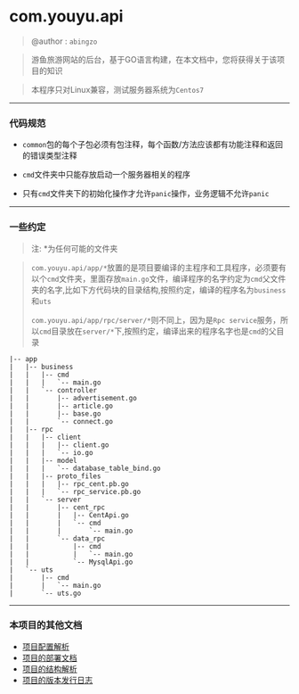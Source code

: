 # com.youyu.api

> @author : `abingzo`

> 游鱼旅游网站的后台，基于GO语言构建，在本文档中，您将获得关于该项目的知识

> 本程序只对Linux兼容，测试服务器系统为`Centos7`

---

### 代码规范

- `common`包的每个子包必须有包注释，每个函数/方法应该都有功能注释和返回的错误类型注释

- `cmd`文件夹中只能存放启动一个服务器相关的程序
- 只有`cmd`文件夹下的初始化操作才允许`panic`操作，业务逻辑不允许`panic`

---

### 一些约定

> 注: *为任何可能的文件夹

>  `com.youyu.api/app/*`放置的是项目要编译的主程序和工具程序，必须要有以个`cmd`文件夹，里面存放`main.go`文件，编译程序的名字约定为`cmd`父文件夹的名字,比如下方代码块的目录结构,按照约定，编译的程序名为`business`和`uts`
>
> `com.youyu.api/app/rpc/server/*`则不同上，因为是`Rpc service`服务，所以`cmd`目录放在`server/*`下,按照约定，编译出来的程序名字也是`cmd`的父目录

```shell
|-- app
|   |-- business
|   |   |-- cmd
|   |   |   `-- main.go
|   |   `-- controller
|   |       |-- advertisement.go
|   |       |-- article.go
|   |       |-- base.go
|   |       `-- connect.go
|   |-- rpc
|   |   |-- client
|   |   |   |-- client.go
|   |   |   `-- io.go
|   |   |-- model
|   |   |   `-- database_table_bind.go
|   |   |-- proto_files
|   |   |   |-- rpc_cent.pb.go
|   |   |   `-- rpc_service.pb.go
|   |   `-- server
|   |       |-- cent_rpc
|   |       |   |-- CentApi.go
|   |       |   `-- cmd
|   |       |       `-- main.go
|   |       `-- data_rpc
|   |           |-- cmd
|   |           |   `-- main.go
|   |           `-- MysqlApi.go
|   `-- uts
|       |-- cmd
|       |   `-- main.go
|       `-- uts.go
```

---

### 本项目的其他文档

- [项目配置解析](./doc/PROJECT_CONFIG.md)
- [项目的部署文档](./doc/DEPLOY.md)
- [项目的结构解析](./doc/PROJECT_STRUCT.md)
- [项目的版本发行日志](./RELEASE_NODE.md)

